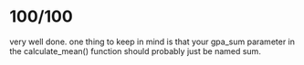 100/100
===========
very well done. 
one thing to keep in mind is that your gpa_sum parameter in the calculate_mean() function should probably just be named sum.
